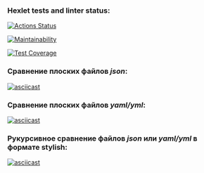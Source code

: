 ### Hexlet tests and linter status:
[![Actions Status](https://github.com/CheshirSmil/php-project-lvl2/workflows/hexlet-check/badge.svg)](https://github.com/CheshirSmil/php-project-lvl2/actions)

[![Maintainability](https://api.codeclimate.com/v1/badges/ae74513610ee0ddec792/maintainability)](https://codeclimate.com/github/CheshirSmil/php-project-lvl2/maintainability)

[![Test Coverage](https://api.codeclimate.com/v1/badges/ae74513610ee0ddec792/test_coverage)](https://codeclimate.com/github/CheshirSmil/php-project-lvl2/test_coverage)

### Сравнение плоских файлов _json_:

[![asciicast](https://asciinema.org/a/520479.svg)](https://asciinema.org/a/520479)

### Сравнение плоских файлов _yaml/yml_:

[![asciicast](https://asciinema.org/a/520869.svg)](https://asciinema.org/a/520869)

### Рукурсивное сравнение файлов _json_ или _yaml/yml_ в формате stylish:

[![asciicast](https://asciinema.org/a/521589.svg)](https://asciinema.org/a/521589)